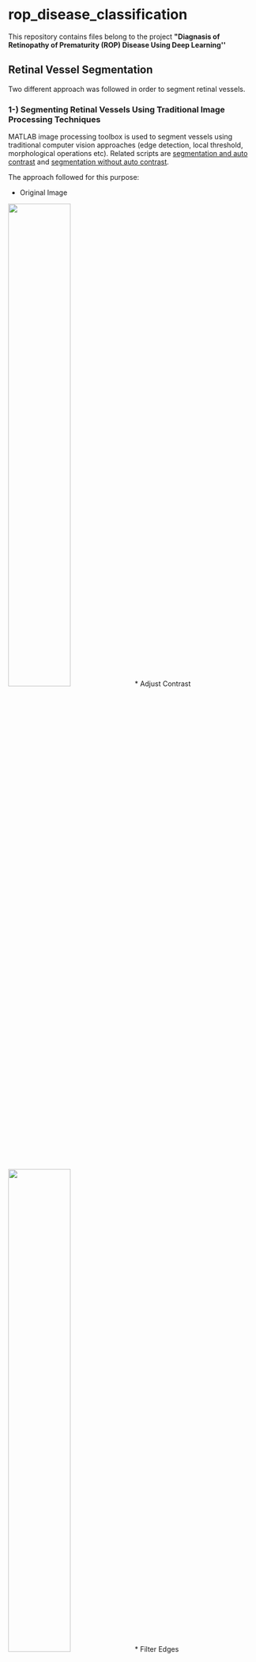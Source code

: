 # rop_disease_classification

This repository contains files belong to the project **"Diagnasis of Retinopathy of Prematurity (ROP) Disease Using Deep Learning''**

## Retinal Vessel Segmentation
Two different approach was followed in order to segment retinal vessels. 

### 1-) Segmenting Retinal Vessels Using Traditional Image Processing Techniques 
MATLAB image processing toolbox is used to segment vessels using traditional computer vision approaches (edge detection, local threshold, morphological operations etc). Related scripts are [segmentation and auto contrast](https://github.com/samialperen/rop_disease_classification/blob/master/code/segmentation_autocontrast.m) and [segmentation without auto contrast](https://github.com/samialperen/rop_disease_classification/blob/master/code/segmentation_manualconstract.m). 

The approach followed for this purpose:

* Original Image
<img src="https://github.com/samialperen/rop_disease_classification/blob/master/media/computer_vision/original_img.jpg" width="50%" height="50%">
* Adjust Contrast
<img src="https://github.com/samialperen/rop_disease_classification/blob/master/media/computer_vision/contrast.jpg" width="50%" height="50%">
* Filter Edges
<img src="https://github.com/samialperen/rop_disease_classification/blob/master/media/computer_vision/edges.jpg" width="50%" height="50%">
* Apply Local Threshold
<img src="https://github.com/samialperen/rop_disease_classification/blob/master/media/computer_vision/local_threshold.jpg" width="50%" height="50%">
* Bridge the gaps with morphological operations
<img src="https://github.com/samialperen/rop_disease_classification/blob/master/media/computer_vision/fill_gaps.jpg" width="50%" height="50%">
* Select the longest and thickest vessels to obtain final segmented vessels
<img src="https://github.com/samialperen/rop_disease_classification/blob/master/media/computer_vision/biggest_vessels.jpg" width="50%" height="50%">

### 2-) Segmenting Using Convolutional Neural Network U-Net with Transfer Learning
* A CNN architecture aimed for segmentation named **U-Net** (as shown below) was used 
<img src="https://github.com/samialperen/rop_disease_classification/blob/master/media/CNN/unet.png" width="50%" height="50%">
* Train it with [Imagenet](https://www.pyimagesearch.com/2017/03/20/imagenet-vggnet-resnet-inception-xception-keras/)
* Use trained U-Net network to train our network for [DRIVE DATASET: Digital Retinal Images for Vessel Extraction](https://drive.grand-challenge.org/) (transfer learning)

* Here are example input-output pairs where left image is the original image and right image is the output of U-Net
<p float="left">
  <img src="https://github.com/samialperen/rop_disease_classification/blob/master/media/CNN/input1.jpg" width="50%" height="50%">
  <img src="https://github.com/samialperen/rop_disease_classification/blob/master/media/CNN/output1.png" width="50%" height="50%">
</p>

<p float="left">
  <img src="https://github.com/samialperen/rop_disease_classification/blob/master/media/CNN/input2.jpg" width="50%" height="50%">
  <img src="https://github.com/samialperen/rop_disease_classification/blob/master/media/CNN/output2.jpg" width="50%" height="50%">
</p>

